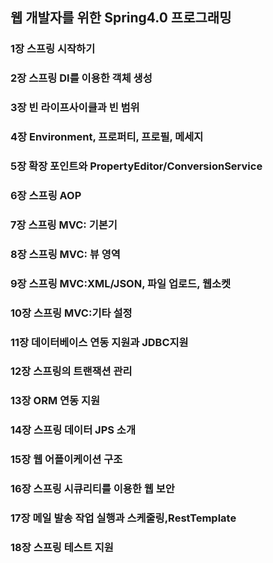 ## 웹 개발자를 위한 Spring4.0 프로그래밍

### 1장 스프링 시작하기

### 2장 스프링 DI를 이용한 객체 생성

### 3장 빈 라이프사이클과 빈 범위

### 4장 Environment, 프로퍼티, 프로필, 메세지

### 5장 확장 포인트와 PropertyEditor/ConversionService

### 6장 스프링 AOP

### 7장 스프링 MVC: 기본기

### 8장 스프링 MVC: 뷰 영역

### 9장 스프링 MVC:XML/JSON, 파일 업로드, 웹소켓

### 10장 스프링 MVC:기타 설정

### 11장 데이터베이스 연동 지원과 JDBC지원

### 12장 스프링의 트랜잭션 관리

### 13장 ORM 연동 지원

### 14장 스프링 데이터 JPS 소개

### 15장 웹 어플이케이션 구조

### 16장 스프링 시큐리티를 이용한 웹 보안

### 17장 메일 발송 작업 실행과 스케줄링,RestTemplate

### 18장 스프링 테스트 지원

